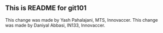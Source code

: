 ## This is README for git101

This change was made by Yash Pahalajani, MTS, Innovaccer.
This change was made by Daniyal Abbasi, IN133, Innovaccer.